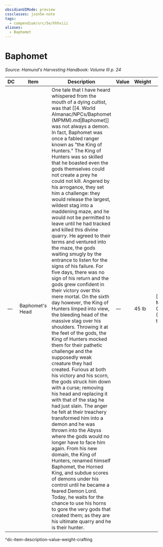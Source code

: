 ```yaml
---
obsidianUIMode: preview
cssclasses: json5e-note
tags:
  - compendium/src/5e/hhhviii
aliases:
  - Baphomet
---
```

# Baphomet
*Source: Hamund's Harvesting Handbook: Volume III p. 24* 

| DC | Item | Description | Value | Weight | Crafting |
|----|------|-------------|-------|--------|----------|
| — | Baphomet's Head | One tale that I have heard whispered from the mouth of a dying cultist, was that [[4. World Almanac/NPCs/Baphomet (MPMM).md\|Baphomet]] was not always a demon. In fact, Baphomet was once a fabled ranger known as "the King of Hunters." The King of Hunters was so skilled that he boasted even the gods themselves could not create a prey he could not kill. Angered by his arrogance, they set him a challenge: they would release the largest, wildest stag into a maddening maze, and he would not be permitted to leave until he had tracked and killed this divine quarry. He agreed to their terms and ventured into the maze, the gods waiting smugly by the entrance to listen for the signs of his failure. For five days, there was no sign of his return and the gods grew confident in their victory over this mere mortal. On the sixth day however, the King of Hunters limped into view, the bleeding head of the massive stag over his shoulders. Throwing it at the feet of the gods, the King of Hunters mocked them for their pathetic challenge and the supposedly weak creature they had created. Furious at both his victory and his scorn, the gods struck him down with a curse; removing his head and replacing it with that of the stag he had just slain. The anger he felt at their treachery transformed him into a demon and he was thrown into the Abyss where the gods would no longer have to face him again. From his new domain, the King of Hunters, renamed himself Baphomet, the Horned King, and subdue scores of demons under his control until he became a feared Demon Lord. Today, he waits for the chance to use his horns to gore the very gods that created them; as they are his ultimate quarry and he is their hunter. | — | 45 lb | [[5. Mechanics/Items/Helm Of The Horned King (HHHVIII).md\|Helm of the Horned King]] |
^dc-item-description-value-weight-crafting
